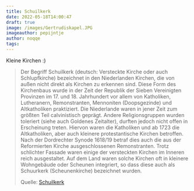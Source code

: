 ```yaml
---
title: Schuilkerk
date: 2022-05-18T14:00:47
draft: true
image: /images/Gertrudiskapel.JPG
imageauthor: pepijntje
author: noqqe
tags:
---
```


Kleine Kirchen :)

> Der Begriff Schuilkerk (deutsch: Versteckte Kirche oder auch Schlupfkirche)
> bezeichnet in den Niederlanden Kirchen, die von außen nicht direkt als Kirchen
> zu erkennen sind. Diese Form des Kirchenbaus wurde in der Zeit der Republik
> der Sieben Vereinigten Provinzen im 17. und 18. Jahrhundert vor allem von
> Katholiken, Lutheranern, Remonstranten, Mennoniten (Doopsgezinde) und
> Altkatholiken praktiziert. Die Niederlande waren in jener Zeit zum größten
> Teil calvinistisch geprägt. Andere Religionsgruppen wurden toleriert (siehe
> auch Goldenes Zeitalter), durften jedoch nicht offen in Erscheinung treten.
> Hiervon waren die Katholiken und ab 1723 die Altkatholiken, aber auch kleinere
> protestantische Kirchen betroffen. Nach der Dordrechter Synode 1618/19 betraf
> dies auch die aus der Reformierten Kirche ausgeschlossenen Remonstranten.
> Trotz schlichter Fassade waren einige der versteckten Kirchen im Inneren reich
> ausgestaltet.  Auf dem Land waren solche Kirchen oft in kleinere Wohngebäude
> oder Scheunen integriert, so dass diese auch als Schuurkerk (Scheunenkirche)
> bezeichnet wurden.
>
> Quelle: [Schuilkerk](https://de.wikipedia.org/wiki/Schuilkerk)
